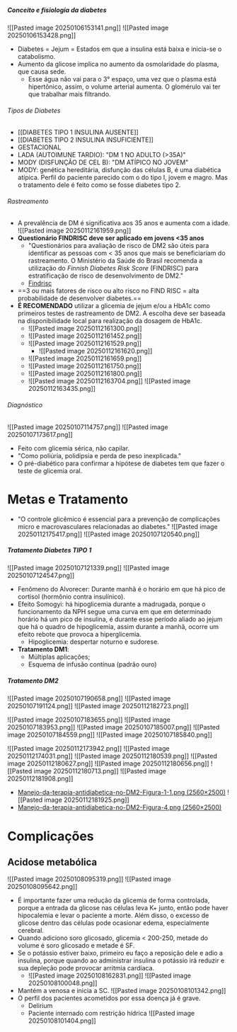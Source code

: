 ##### Conceito e fisiologia da diabetes

![[Pasted image 20250106153141.png]]
![[Pasted image 20250106153428.png]]
- Diabetes = Jejum = Estados em que a insulina está baixa e inicia-se o catabolismo. 
- Aumento da glicose implica no aumento da osmolaridade do plasma, que causa sede. 
	- Esse água não vai para o 3° espaço, uma vez que o plasma está hipertônico, assim, o volume arterial aumenta. O glomérulo vai ter que trabalhar mais filtrando. 
###### Tipos de Diabetes
- [[DIABETES TIPO 1 INSULINA AUSENTE]]
- [[DIABETES TIPO 2 INSULINA INSUFICIENTE]]
- GESTACIONAL
- LADA (AUTOIMUNE TARDIO): "DM 1 NO ADULTO (>35A)"
- MODY (DISFUNÇÃO DE CEL B): "DM ATÍPICO NO JOVEM"
- MODY: genética hereditária, disfunção das células B, é uma diabética atípica. Perfil do paciente parecido com o do tipo I, jovem e magro. Mas o tratamento dele é feito como se fosse diabetes tipo 2. 
###### Rastreamento 
- A prevalência de DM é significativa aos 35 anos e aumenta com a idade.
![[Pasted image 20250112161959.png]]
- **Questionário FINDRISC deve ser aplicado em jovens <35 anos**
	- "Questionários para avaliação de risco de DM2 são úteis para identificar as pessoas com < 35 anos que mais se beneficiariam do rastreamento. O Ministério da Saúde do Brasil recomenda a utilização do _Finnish Diabetes Risk Score_ (FINDRISC) para estratificação de risco de desenvolvimento de DM2."
	- [Findrisc](https://diabetes.org.br/calculadoras/findrisc/)
- ==3 ou mais fatores de risco ou alto risco no FIND RISC = alta probabilidade de desenvolver diabetes.== 
- **É RECOMENDADO** utilizar a glicemia de jejum e/ou a HbA1c como primeiros testes de rastreamento de DM2. A escolha deve ser baseada na disponibilidade local para realização da dosagem de HbA1c.
	- ![[Pasted image 20250112161300.png]]
	- ![[Pasted image 20250112161452.png]]
	- ![[Pasted image 20250112161529.png]]
		- ![[Pasted image 20250112161620.png]]
	- ![[Pasted image 20250112161659.png]]
	- ![[Pasted image 20250112161750.png]]
	- ![[Pasted image 20250112161800.png]]
	- ![[Pasted image 20250112163704.png]]
![[Pasted image 20250112163435.png]]
###### Diagnóstico
![[Pasted image 20250107114757.png]]
![[Pasted image 20250107173617.png]]
- Feito com glicemia sérica, não capilar. 
- "Como poliúria, polidipsia e perda de peso inexplicada."
- O pré-diabético para confirmar a hipótese de diabetes tem que fazer o teste de glicemia oral. 
# Metas e Tratamento
- "O controle glicêmico é essencial para a prevenção de complicações micro e macrovasculares relacionadas ao diabetes."
![[Pasted image 20250112175417.png]]
![[Pasted image 20250107120540.png]]
##### Tratamento Diabetes TIPO 1
![[Pasted image 20250107121339.png]]
![[Pasted image 20250107124547.png]]
- Fenômeno do Alvorecer:  Durante manhã é o horário em que há pico de cortisol (hormônio contra insulínico). 
- Efeito Somogyi: há hipoglicemia durante a madrugada, porque o funcionamento da NPH segue uma curva em que em determinado horário há um pico de insulina, é durante esse período aliado ao jejum que há o quadro de hipoglicemia, assim durante a manhã, ocorre um efeito rebote que provoca a hiperglicemia. 
	- Hipoglicemia: despertar noturno e sudorese. 
- **Tratamento DM1**:
	- Múltiplas aplicações; 
	- Esquema de infusão contínua (padrão ouro)
##### Tratamento DM2
 ![[Pasted image 20250107190658.png]]
 ![[Pasted image 20250107191124.png]]
 ![[Pasted image 20250112182723.png]]
 
![[Pasted image 20250107183655.png]]
 ![[Pasted image 20250107183953.png]]
 ![[Pasted image 20250107185007.png]]
 ![[Pasted image 20250107184559.png]]
 ![[Pasted image 20250107185840.png]]
 

![[Pasted image 20250112173942.png]]
![[Pasted image 20250112174031.png]]
![[Pasted image 20250112180539.png]]
![[Pasted image 20250112180627.png]]
![[Pasted image 20250112180656.png]]
![[Pasted image 20250112180713.png]]
![[Pasted image 20250112181908.png]]
- [Manejo-da-terapia-antidiabetica-no-DM2-Figura-1-1.png (2560×2500)](https://diretriz.diabetes.org.br/wp-content/uploads/2024/04/Manejo-da-terapia-antidiabetica-no-DM2-Figura-1-1.png)
![[Pasted image 20250112181925.png]]
- [Manejo-da-terapia-antidiabetica-no-DM2-Figura-4.png (2560×2500)](https://diretriz.diabetes.org.br/wp-content/uploads/2024/04/Manejo-da-terapia-antidiabetica-no-DM2-Figura-4.png)
# Complicações
## Acidose metabólica
![[Pasted image 20250108095319.png]]
![[Pasted image 20250108095642.png]]
- É importante fazer uma redução da glicemia de forma controlada, porque a entrada da glicose nas células leva K+ junto, então pode haver hipocalemia e levar o paciente a morte. Além disso, o excesso de glicose dentro das células pode ocasionar edema, especialmente cerebral. 
- Quando adiciono soro glicosado, glicemia < 200-250, metade do volume é soro glicosado e metade é SF. 
- Se o potássio estiver baixo, primeiro eu faço a reposição dele e adio a insulina, porque quando ao administrar insulina o potássio irá reduzir e sua depleção pode provocar arritmia cardíaca. 
	- ![[Pasted image 20250108162831.png]]
![[Pasted image 20250108100048.png]]
- Mantém a venosa e inicia a SC. 
![[Pasted image 20250108101342.png]]
- O perfil dos pacientes acometidos por essa doença já é grave. 
	- Delirium 
	- Paciente internado com restrição hídrica
![[Pasted image 20250108101404.png]]

 
